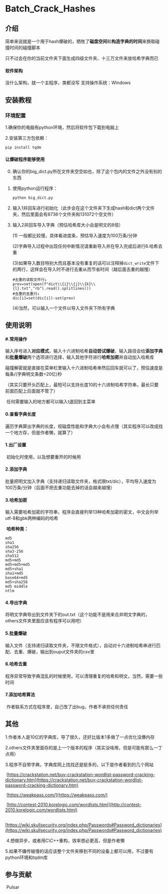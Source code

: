 # Batch_Crack_Hashes

## 介绍
简单来说就是一个用于hash爆破的，牺牲了**磁盘空间**和**构造字典的时间**来换取碰撞时间的碰撞脚本

只不过会在你的当前文件夹下面生成四级文件夹、十三万文件来放哈希字典而已

#### 软件架构

没什么架构，就一个主程序，类都没写
支持操作系统：Windows

## 安装教程

### 环境配置

1.确保你的电脑有python环境，然后将软件包下载到电脑上

2.安装第三方包依赖：

```cmd
pip install tqdm
```

#### 让爆破程序能够使用

0. 确认你的big_dict.py所在文件夹空空如也，除了这个包内的文件之外没有别的东西

1. 使用python运行程序：

   ```cmd
   python big_dict.py
   ```

2. 输入1并回车进行初始化（此步会在这个文件夹下生成hash和dict两个文件夹，然后里面会有8736个文件夹和131072个空文件）

3. 输入2并回车导入字典（预估哈希库大小会是明文的8倍）

   (1) 一般都比较慢，具体看进度条，预估导入速度为100万条/分钟

   (2)字典导入过程中出现任何中断情况请重新导入并在导入完成后进行6.哈希去重

   (3)如果导入数目特别大而且基本没有重复的话可以注释掉`dict_write`文件下的两行，这样会在导入时不进行去重从而节省时间（越后面去重的越慢）

   ```
   #去重的读取文件行↓
   prev=set(open(f"dict\\{i}\\{j}\\{k}\\{l}.txt","rb").read().splitlines())
   #去重的去重行↓
   dic[i]=set(dic[i])-set(prev)
   ```

   (4)当然，可以输入一个文件以导入文件夹下所有字典

## 使用说明

#### #.常用操作

​	输入序号进入**对应模式**，输入十六进制哈希**自动尝试爆破**，输入路径会给**添加字典**和**批量爆破**两个选项进行选择，输入其他字符进行**哈希加密**并自动加入哈希库

​	碰撞解密就是直接在菜单栏里输入十六进制哈希串然后回车就可以了，预估速度是每条/(字典明文条数÷20亿)秒

​	（其实只要开头匹配上，最短可以支持长度10的十六进制哈希字符串，最长只要前面匹配上后面就不管了）

​	任何需要输入的地方都可以输入t退回到主菜单

#### 0.查看字典长度

​	遍历字典算出字典的长度，视磁盘性能和字典大小会有点慢（其实程序可以改成找一个地方存，但是作者懒，就算了）

#### 1.出厂设置

​	初始化时使用，以及想要重开的时候用

#### 2.添加字典

​	批量把明文加入字典（支持递归读取文件夹，格式限txt/dic），平均导入速度为100万条/分钟（后面不把去重功能去掉的话会越来越慢）

#### 3.哈希加密

​	输入需要哈希加密的字符串，程序会直接列举13种哈希加密的密文，中文会列举utf-8和gbk两种编码的哈希

​	**哈希种类：**

```
md5
sha1
sha256
sha3-256
sha512
md5+md5
md5+md5+md5
md5+sha1
sha1+md5
base64+md5
md5+sha256
md5 middle
ntlm
```

#### 4.导出字典

​	将明文字典导出到文件夹下的out.txt（这个功能不是用来合并明文字典的，others文件夹里面应该有程序可以用吧）

#### 5.批量爆破

​	输入文件（支持递归读取文件夹，不限文件格式），自动对十六进制哈希串进行匹配、去重、爆破，输出到ouput文件夹的csv里

#### 6.哈希去重

​	程序异常导致字典混乱的时候使用，可以清理重复的哈希和明文，当然，需要一些时间

#### 7.添加哈希算法

​	作者联系方式在程序里，自己改了出bug，作者不承担任何责任

## 其他

​	1.作者本人是10亿的字典库，导了很久，还好比版本1多做了一点优化没爆内存

​	2.others文件夹里面存的是上一个版本的程序（其实没啥用，但是可能有那么一丁点用）

​	3.程序不自带字典，字典库网上找找还是挺多的，以下是作者看到的几个网站

​	[https://crackstation.net/buy-crackstation-wordlist-password-cracking-dictionary.htm](https://crackstation.net/buy-crackstation-wordlist-password-cracking-dictionary.htm)

​	[https://weakpass.com/](https://weakpass.com/)

​	[http://contest-2010.korelogic.com/wordlists.html](http://contest-2010.korelogic.com/wordlists.html)

​	[https://wiki.skullsecurity.org/index.php/Passwords#Password_dictionaries](https://wiki.skullsecurity.org/index.php/Passwords#Password_dictionaries)

​	4.想做异步，或者用C\C++重构，效率想必更高，但是作者懒

​	5.如果不嫌传输慢的话应该整个文件夹移到不同的设备上都可以用，不过要有python环境和tqdm库 

## 参与贡献

​	Pulsar
